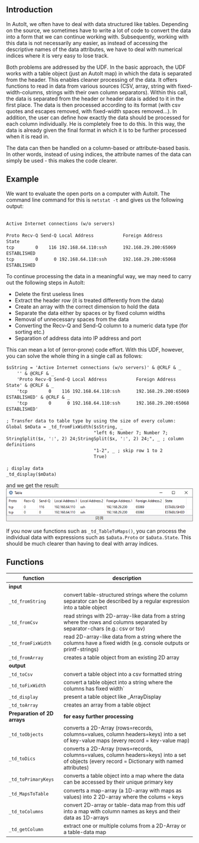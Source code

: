 ## Introduction

In AutoIt, we often have to deal with data structured like tables.
Depending on the source, we sometimes have to write a lot of code to convert the data into a form that we can continue working with.
Subsequently, working with this data is not necessarily any easier, as instead of accessing the descriptive names of the data attributes, we have to deal with numerical indices where it is very easy to lose track.

Both problems are addressed by the UDF.
In the basic approach, the UDF works with a table object (just an AutoIt map) in which the data is separated from the header.
This enables cleaner processing of the data.
It offers functions to read in data from various sources (CSV, array, string with fixed-width-columns, strings with their own column separators).
Within this call, the data is separated from the header or header data is added to it in the first place.
The data is then processed according to its format (with csv quotes and escapes removed, with fixed-width spaces removed...).
In addition, the user can define how exactly the data should be processed for each column individually. He is completely free to do this.
In this way, the data is already given the final format in which it is to be further processed when it is read in.

The data can then be handled on a column-based or attribute-based basis.
In other words, instead of using indices, the attribute names of the data can simply be used - this makes the code clearer.

## Example
We want to evaluate the open ports on a computer with AutoIt.
The command line command for this is `netstat -t` and gives us the following output:

```

Active Internet connections (w/o servers)

Proto Recv-Q Send-Q Local Address           Foreign Address         State
tcp        0    116 192.168.64.110:ssh      192.168.29.200:65069    ESTABLISHED
tcp        0      0 192.168.64.110:ssh      192.168.29.200:65068    ESTABLISHED
```
To continue processing the data in a meaningful way, we may need to carry out the following steps in AutoIt:

* Delete the first useless lines
* Extract the header row (it is treated differently from the data)
* Create an array with the correct dimension to hold the data
* Separate the data either by spaces or by fixed column widths
* Removal of unnecessary spaces from the data
* Converting the Recv-Q and Send-Q column to a numeric data type (for sorting etc.)
* Separation of address data into IP address and port

This can mean a lot of (error-prone) code effort.
With this UDF, however, you can solve the whole thing in a single call as follows:

```AutoIt
$sString = 'Active Internet connections (w/o servers)' & @CRLF & _
    '' & @CRLF & _
    'Proto Recv-Q Send-Q Local Address           Foreign Address         State' & @CRLF & _
    'tcp        0    116 192.168.64.110:ssh      192.168.29.200:65069    ESTABLISHED' & @CRLF & _
    'tcp        0      0 192.168.64.110:ssh      192.168.29.200:65068    ESTABLISHED'

; Transfer data to table type by using the size of every column:
Global $mData = _td_fromFixWidth($sString, _
                                 "left 6; Number 7; Number 7; StringSplit($x, ':', 2) 24;StringSplit($x, ':', 2) 24;", _ ; column definitions
                                 "1-2", _ ; skip row 1 to 2
								 True)

; display data
_td_display($mData)
```
and we get the result:
![screenshot](result.PNG)

If you now use functions such as `_td_TableToMaps()`, you can process the individual data with expressions such as `$aData.Proto` or `$aData.State`. This should be much clearer than having to deal with array indices.

## Functions
| function | description |
| -------- | ----------- |
| <b>input</b> | |
| `_td_fromString`      | convert table-structured strings where the column separator can be described by a regular expression into a table object |
|  `_td_fromCsv`         | read strings with 2D-array-like data from a string where the rows and columns separated by separator-chars (e.g.: csv or tsv) |
|  `_td_fromFixWidth`    | read 2D-array-like data from a string where the columns have a fixed width (e.g. console outputs or printf-strings) |
|  `_td_fromArray`       | creates a table object from an existing 2D array |
| <b>output</b> | |
|  `_td_toCsv`           | convert a table object into a csv formatted string |
|  `_td_toFixWidth`      | convert a table object into a string where the columns has fixed width` |
|  `_td_display`         | present a table object like _ArrayDisplay |
|  `_td_toArray`         | creates an array from a table object |
| <b>Preparation of 2D arrays</b> | <b>for easy further processing</b> |
|  `_td_toObjects`     | converts a 2D-Array (rows=records, columns=values, column headers=keys) into a set of key-value maps (every record = key-value map)
|  `_td_toDics`     | converts a 2D-Array (rows=records, columns=values, column headers=keys) into a set of objects (every record = Dictionary with named attributes) |
|  `_td_toPrimaryKeys`  | converts a table object into a map where the data can be accessed by their unique primary key |
|  `_td_MapsToTable`    | converts a map-array (a 1D-array with maps as values) into 2 2D-array where the colums = keys |
|  `_td_toColumns`       | convert 2D-array or table-data map from this udf into a map with column names as keys and their data as 1D-arrays |
|  `_td_getColumn`      | extract one or multiple colums from a 2D-Array or a table-data map |
